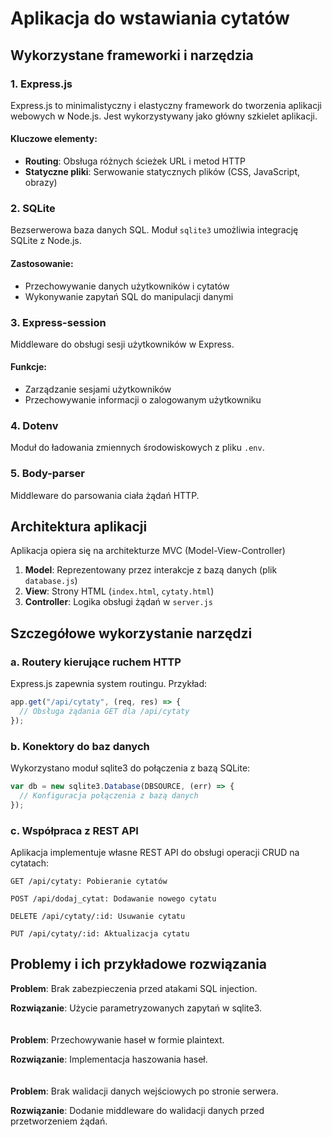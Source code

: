 # Aplikacja do wstawiania cytatów

## Wykorzystane frameworki i narzędzia

### 1. Express.js

Express.js to minimalistyczny i elastyczny framework do tworzenia aplikacji webowych w Node.js. Jest wykorzystywany jako główny szkielet aplikacji.

#### Kluczowe elementy:

- **Routing**: Obsługa różnych ścieżek URL i metod HTTP
- **Statyczne pliki**: Serwowanie statycznych plików (CSS, JavaScript, obrazy)

### 2. SQLite

Bezserwerowa baza danych SQL. Moduł `sqlite3` umożliwia integrację SQLite z Node.js.

#### Zastosowanie:

- Przechowywanie danych użytkowników i cytatów
- Wykonywanie zapytań SQL do manipulacji danymi

### 3. Express-session

Middleware do obsługi sesji użytkowników w Express.

#### Funkcje:

- Zarządzanie sesjami użytkowników
- Przechowywanie informacji o zalogowanym użytkowniku

### 4. Dotenv

Moduł do ładowania zmiennych środowiskowych z pliku `.env`.

### 5. Body-parser

Middleware do parsowania ciała żądań HTTP.

## Architektura aplikacji

Aplikacja opiera się na architekturze MVC (Model-View-Controller)

1. **Model**: Reprezentowany przez interakcje z bazą danych (plik `database.js`)
2. **View**: Strony HTML (`index.html`, `cytaty.html`)
3. **Controller**: Logika obsługi żądań w `server.js`

## Szczegółowe wykorzystanie narzędzi

### a. Routery kierujące ruchem HTTP

Express.js zapewnia system routingu. Przykład:

```javascript
app.get("/api/cytaty", (req, res) => {
  // Obsługa żądania GET dla /api/cytaty
});
```

### b. Konektory do baz danych

Wykorzystano moduł sqlite3 do połączenia z bazą SQLite:

```javascript
var db = new sqlite3.Database(DBSOURCE, (err) => {
  // Konfiguracja połączenia z bazą danych
});
```

### c. Współpraca z REST API

Aplikacja implementuje własne REST API do obsługi operacji CRUD na cytatach:

`GET /api/cytaty: Pobieranie cytatów`

`POST /api/dodaj_cytat: Dodawanie nowego cytatu`

`DELETE /api/cytaty/:id: Usuwanie cytatu`

`PUT /api/cytaty/:id: Aktualizacja cytatu`

## Problemy i ich przykładowe rozwiązania

**Problem**: Brak zabezpieczenia przed atakami SQL injection.

**Rozwiązanie**: Użycie parametryzowanych zapytań w sqlite3.
<br /><br /><br />
**Problem**: Przechowywanie haseł w formie plaintext.

**Rozwiązanie**: Implementacja haszowania haseł.
<br /><br /><br />
**Problem**: Brak walidacji danych wejściowych po stronie serwera.

**Rozwiązanie**: Dodanie middleware do walidacji danych przed przetworzeniem żądań.
